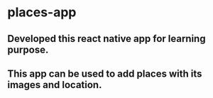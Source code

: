 # places-app
## Developed this react native app for learning purpose.
## This app can be used to add places with its images and location.

